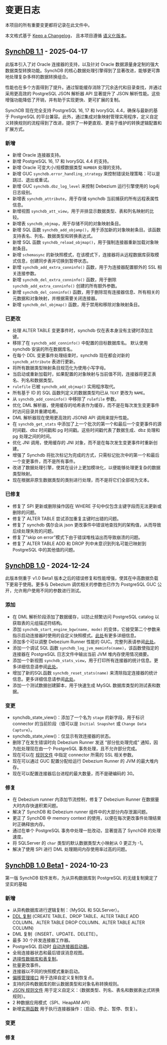 # 变更日志
本项目的所有重要变更都将记录在此文件中。

本文格式基于 [Keep a Changelog](http://keepachangelog.com/)，
且本项目遵循 [语义化版本](http://semver.org/)。

## **[SynchDB 1.1](https://github.com/Hornetlabs/synchdb/releases/tag/v1.1) - 2025-04-17**

此版本引入了对 Oracle 连接器的支持，以及针对 Oracle 数据源量身定制的强大数据类型转换功能。SynchDB 的核心数据处理引擎得到了显著改进，能够更可靠地处理复杂多样的数据转换组合。

性能也在多个方面得到了提升。通过智能缓存消除了冗余迭代和目录查找，并通过采用更高效的 PostgreSQL JSON 解析器 API 显著提升了 JSON 解析性能。这些增强功能降低了开销，并有助于实现更快、更可扩展的复制。

SynchDB 现在完全支持 PostgreSQL 16, 17 和 IvorySQL 4.4，确保与最新的基于 PostgreSQL 的平台兼容。此外，通过集成对象映射管理实用程序，定义自定义转换规则的流程得到了改进，提供了一种更直观、更易于维护的转换逻辑配置和扩展方式。

### **新增**

* 新增 Oracle 连接器支持。
* 新增 PostgreSQL 16, 17 和 IvorySQL 4.4 的支持。
* 新增 Oracle 可变大小/规模数据类型 `NUMBER` 处理的支持。
* 新增 GUC `synchdb.error_handling_strategy` 来控制错误处理策略：可以是跳过、退出或重试。
* 新增 GUC `synchdb.dbz_log_level` 来控制 Debezium 运行引擎使用的 log4j 日志级别。
* 新增表 `synchdb_attribute`，用于存储 synchdb 当前捕获的所有远程表属性信息。
* 新增视图 `synchdb_att_view`，用于并排显示数据类型、表和列名映射的比较。
* 新增表 `synchdb_objmap`，用于存储不同的对象映射条目。
* 新增 SQL 函数 `synchdb_add_objamp()`，用于添加新的对象映射条目。该函数支持表名、列名、数据类型和转换表达式。
* 新增 SQL 函数 `synchdb_reload_objmap()`，用于强制连接器重新加载对象映射条目。
* 新增 `schemasync` 的新快照模式，在该模式下，连接器将从远程数据库获取模式信息，创建同步表并切换到暂停状态。
* 新增 `synchdb_add_extra_conninfo()` 函数，用于为连接器配置额外的 SSL 相关连接参数。
* 新增 `synchdb_del_extra_conninfo()` 函数，用于删除 `synchdb_add_extra_conninfo()` 创建的所有额外参数。
* 新增 `synchdb_del_conninfo()` 函数，用于删除现有连接器信息、所有相关的元数据和对象映射，并根据需要关闭连接器。
* 新增 `synchdb_del_objmap()` 函数，用于禁用和移除对象映射条目。

### **已更改**

* 处理 ALTER TABLE 变更事件时，synchdb 仅在表本身没有主键时添加主键。
* 移除了在 `synchdb_add_conninfo()` 中配置的目标数据库名。 默认使用 synchdb 安装的所在数据库名。
* 在每个 DDL 变更事件处理结束时，synchdb 现在都会对新的 `synchdb_attribute` 表进行更新。
* 将所有数据类型映射条目规范化为使用小写字母。
* 当启动或重新加载时，如果配置的对象映射与当前值不同，连接器将更正表名、列名和数据类型。
* `rulefile` 已被 `synchdb_add_objmap()` 实用程序取代。
* 所有基于 ID 的 SQL 函数列定义的数据类型均已从 `TEXT` 更改为 `NAME`。
* 从 `synchdb_add_conninfo()` 中移除了 `rulefile` 参数。
* 优化 DML 解析器，使用缓存的哈希表作为缓存，而不是在每次发生变更事件时访问目录并重建哈希。
* DML 解析器现在使用更高效的 JSONB API 调用来提升性能。
* 在 `synchdb_get_stats` 中添加了上一个批次的第一个和最后一个变更事件的源时间戳、dbz 时间戳和 pg 时间戳。这些时间戳代表了数据生成、dbz 处理和 pg 处理之间的时间。
* 优化 JNI 调用，使用缓存的 JNI 对象，而不是在每次发生变更事件时重新创建。
* 增强了 Synchdb 将批次标记为完成的方式，只需标记批次中的第一个和最后一个变更事件，而不是所有事件。
* 改进了数据处理引擎，使其在设计上更加模块化，以便能够处理更复杂的数据类型映射。
* 现在根据非原生数据类型的类别进行处理，而不是将它们全部视为文本。

### **已修复**

* 修复了 SPI 更新或删除操作因在 WHERE 子句中仅包含主键字段而无法更新或删除的问题。
* 修复了 ALTER TABLE 尝试添加重复主键时出错的问题。
* 修复了 synchdb 偶尔会从 json 更改事件中错误地查找列的架构值，从而导致后续处理失败的问题。
* 修复了“skip on error”模式下由于错误堆栈溢出而导致崩溃的问题。
* 修复了 ALTER TABLE ADD 和 DROP 列中未意识到列名可能已映射到 PostgreSQL 中的其他值的问题。

## **[SynchDB 1.0](https://github.com/Hornetlabs/synchdb/releases/tag/v1.0) - 2024-12-24**

此版本侧重于 v1.0 Beta1 版本之后的错误修复和性能增强，使其在中高数据负载下更易于使用。更多与 Debezium 调优相关的参数也已作为 PostgreSQL GUC 公开，允许用户使用不同的参数进行测试。

### **添加**

* 在 DML 解析阶段添加了数据缓存，以防止频繁访问 PostgreSQL catalog 以获取表的元组描述符结构。
* 添加 `synchdb_start_engine_bgw(name, mode)` 的变体，它接受第二个参数来指示启动连接器时使用的自定义快照模式。[此处](../user-guide/utility_functions)有更多详细信息。
* 添加多个可以调整 Debezium Runner 性能的 GUC。完整列表请参阅[此处](../user-guide/configuration.md)。
* 添加一个调试 SQL 函数 `synchdb_log_jvm_meminfo(name)`，该函数使指定的连接器在 PostgreSQL 日志文件中输出当前 JVM 堆内存使用情况摘要。
* 添加一个新视图 `synchdb_stats_view`，用于打印所有连接器的统计信息。更多详细信息请参阅[此处](../user-guide/utility_functions)。
* 增加了新的SQL函数 `synchdb_reset_stats(name)` 来清除指定连接器的统计信息。更多详细信息请参阅[此处](../user-guide/utility_functions)。
* 添加一个测试数据创建脚本，用于快速生成 MySQL 数据库类型的测试表和数据。

### **变更**

* synchdb_state_view()：添加了一个名为 `stage` 的新字段，用于标识 connector 的当前阶段（值可以是 `Initial Snapshot` 或 `Change Data Capture`）。
* synchdb_state_view()：仅显示有效连接器的状态。
* 删除了在发生错误时向 Debezium Runner 发送 “部分批处理完成” 通知，因为批处理现在由一个 PostgreSQL 事务处理，且不允许部分完成。
* 现在可以在 [规则文件](../user-guide/transform_rule_file) 中指定 connector 所需的 SSL 相关参数。
* 现在可以通过 GUC 配置分配给运行 Debezium Runner 的 JVM 的最大堆内存。
* 现在可以配置连接器后台进程的最大数量，而不是硬编码的 30。

### **修复**

* 在 Debezium runner 内添加节流控制，修复了 Debezium Runner 在数据量大时内存快速积累问题。
* 解决了 SynchDB 和 Debezium runner 组件中的大部分内存泄漏问题。
* 更正了 SynchDB 中 memory context 的使用，以便在每次更改事件处理结束时正确释放内存。
* 通过在单个 PostgreSQL 事务中处理一批改动，显著提高了 SynchDB 的处理速度。
* 将 SQLServer 的 `char` 类型的默认数据类型大小映射从 0 更正为 -1。
* 解决了使用 SPI 进行 DML 处理期间内存使用率过高的问题。

## [SynchDB 1.0 Beta1](https://github.com/Hornetlabs/synchdb/releases/tag/v1.0_beta1) - 2024-10-23

第一版 SynchDB 软件发布，为从异构数据库到 PostgreSQL 的无缝复制奠定了坚实的基础

### **新增**

* 从异构数据库进行逻辑复制：（MySQL 和 SQLServer）。
* [DDL 复制](../user-guide/ddl_replication) (CREATE TABLE、DROP TABLE、ALTER TABLE ADD COLUMN、ALTER TABLE DROP COLUMN、ALTER TABLE ALTER COLUMN)
* DML 复制（INSERT、UPDATE、DELETE）。
* 最多 30 个并发连接器工作器。
* PostgreSQL 启动时 [自动连接器启动器](../user-guide/connector_auto_launcher)。
* 全局连接器状态和最后错误消息视图。
* [选择性数据库和表复制](../user-guide/selective_table_sync)。
* 批量更改事件。
* 连接器以不同的快照模式重新启动。
* [偏移管理接口](../user-guide/set_offset) 用于选择自定义复制恢复点。
* 支持的异构数据库的默认数据类型和对象名称转换规则。
* [JSON 规则文件](../user-guide/transform_rule_file) 用于定义自定义：（数据类型、列名、表名和数据表达式转换规则）。
* 2 种数据应用模式（SPI、HeapAM API）
* 新增[实用函数](../user-guide/utility_functions) 用于执行连接器操作：（启动、停止、暂停、恢复）。

### **变更**

### **修复**